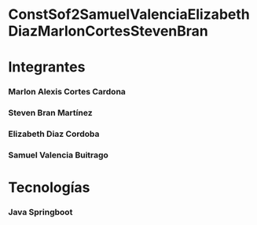 # ConstSof2SamuelValenciaElizabethDiazMarlonCortesStevenBran

# Integrantes

### Marlon Alexis Cortes Cardona
### Steven Bran Martínez
### Elizabeth Diaz Cordoba
### Samuel Valencia Buitrago

# Tecnologías
### Java Springboot
